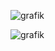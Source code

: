 ![grafik](https://user-images.githubusercontent.com/75083505/110251381-788d4e00-7f80-11eb-9e7a-5a88696e4131.png)

![grafik](https://user-images.githubusercontent.com/75083505/110251489-f05b7880-7f80-11eb-881e-ab0086e94703.png)

